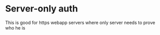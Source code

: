 # Server-only auth

This is good for https webapp servers where only server needs to prove who he is